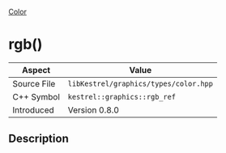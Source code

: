 [Color](index)
# rgb()
| Aspect | Value |
| --- | --- |
| Source File | `libKestrel/graphics/types/color.hpp` |
| C++ Symbol | `kestrel::graphics::rgb_ref` |
| Introduced | Version 0.8.0 |
## Description

